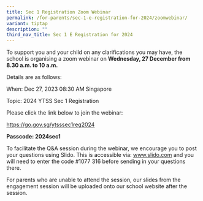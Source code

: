 ```yaml
---
title: Sec 1 Registration Zoom Webinar
permalink: /for-parents/sec-1-e-registration-for-2024/zoomwebinar/
variant: tiptap
description: ""
third_nav_title: Sec 1 E Registration for 2024
---
```

<p>To support you and your child on any clarifications you may have, the school is organising a zoom webinar on <strong>Wednesday, 27 December from 8.30 a.m. to 10 a.m.</strong></p><p>Details are as follows:</p><p>When: Dec 27, 2023 08:30 AM Singapore</p><p>Topic: 2024 YTSS Sec 1 Registration</p><p>Please click the link below to join the webinar:</p><p><a href="https://go.gov.sg/ytsssec1reg2024" rel="noopener noreferrer nofollow" target="_blank">https://go.gov.sg/ytsssec1reg2024</a></p><p><strong>Passcode: 2024sec1</strong></p><p>To facilitate the Q&amp;A session during the webinar, we encourage you to post your questions using Slido. This is accessible via: <a href="http://www.slido.com" rel="noopener noreferrer nofollow" target="_blank">www.slido.com</a> and you will need to enter the code #1077 316 before sending in your questions there.</p><p>For parents who are unable to attend the session, our slides from the engagement session will be uploaded onto our school website after the session.</p><p></p>